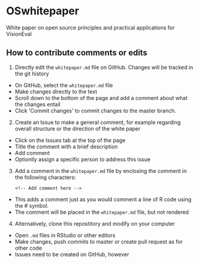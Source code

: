 # OSwhitepaper
 White paper on open source principles and practical applications for VisionEval 

## How to contribute comments or edits


1. Directly edit the `whitepaper.md` file on GitHub. Changes will be tracked in the git history
+ On GitHub, select the `whitepaper.md` file 
+ Make changes directly to the text
+ Scroll down to the bottom of the page and add a comment about what the changes entail
+ Click 'Commit changes' to commit changes to the master branch.

2. Create an Issue to make a general comment, for example regarding overall structure or the direction of the white paper 
+ Click on the Issues tab at the top of the page
+ Title the comment with a brief description
+ Add comment
+ Optionlly assign a specific person to address this issue 

3. Add a comment in the `whitepaper.md` file by enclosing the comment in the following characters:

    `<!-- Add comment here -->`

<!-- For example, this is a comment here -->

+ This adds a comment just as you would comment a line of R code using the \# symbol.
+ The comment will be placed in the `whitepaper.md` file, but not rendered

4. Alternatively, clone this repostitory and modify on your computer

+ Open `.md` files in RStudio or other editors
+ Make changes, push commits to master or create pull request as for other code
+ Issues need to be created on GitHub, however